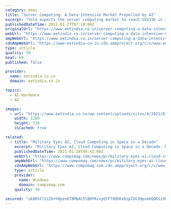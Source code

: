 ```yaml
---
category: news
title: "Server Computing: A Data-Intensive Market Propelled by AI"
excerpt: "Yole expects the server computing market to reach US$33b in 2025. AI and HPC dedicated products combined will reach 29M units and US$8B in"
publishedDateTime: 2021-01-27T07:10:00Z
originalUrl: "https://www.eetindia.co.in/server-computing-a-data-intensive-market-propelled-by-ai/"
webUrl: "https://www.eetindia.co.in/server-computing-a-data-intensive-market-propelled-by-ai/"
ampWebUrl: "https://www.eetindia.co.in/server-computing-a-data-intensive-market-propelled-by-ai/amp/"
cdnAmpWebUrl: "https://www-eetindia-co-in.cdn.ampproject.org/c/s/www.eetindia.co.in/server-computing-a-data-intensive-market-propelled-by-ai/amp/"
type: article
quality: 59
heat: 69
published: false

provider:
  name: eetindia.co.in
  domain: eetindia.co.in

topics:
  - AI Hardware
  - AI

images:
  - url: "https://www.eetindia.co.in/wp-content/uploads/sites/4/2021/01/AI_Data.jpg"
    width: 1280
    height: 720
    isCached: true

related:
  - title: "Military Eyes AI, Cloud Computing in Space in a Decade"
    excerpt: "Military Eyes AI, Cloud Computing in Space in a Decade. Machine learning in space could one day revolutionize the way the U.S. military"
    publishedDateTime: 2021-01-28T04:41:00Z
    webUrl: "https://www.compsmag.com/news/pc/military-eyes-ai-cloud-computing-in-space-in-a-decade/"
    ampWebUrl: "https://www.compsmag.com/news/pc/military-eyes-ai-cloud-computing-in-space-in-a-decade/amp/"
    cdnAmpWebUrl: "https://www-compsmag-com.cdn.ampproject.org/c/s/www.compsmag.com/news/pc/military-eyes-ai-cloud-computing-in-space-in-a-decade/amp/"
    type: article
    provider:
      name: Windows
      domain: compsmag.com
    quality: 39

secured: "uk8KhtlS1ZG+h8pen6T8M6AC5lBHYRzvy6YF7dObKxDzpZXG3HpxmXQQK5i90Ac0gWTmjjAAxVjxM/Zd76lvjqUyko9eKXIo14jcnM9TXl5GIPvZlZpx/FhIHhbeGjzYVUHAjYF2vsxXO06EGssRQbKV8fM8DJveTEUvVIihVDbmKg7lvEsCiqSqlKPZB4wPwMV03WN1g8A1h4/knIecVDetA2AyEUzB0aPq6ywb/G2B684CuP9VradBcz8MpgigYhv8qteRWEmRasdHMb4K/uk2oEGyrjN0oH9CryZWNcKa1NbwOyroXVbMrze5zQNhnzDkGw/s8ct7W/nYBiKtf690L1U41f9B+OdEI+jclFM=;yyMndbaeZEx2MgYwSw1Dsg=="
---
```


